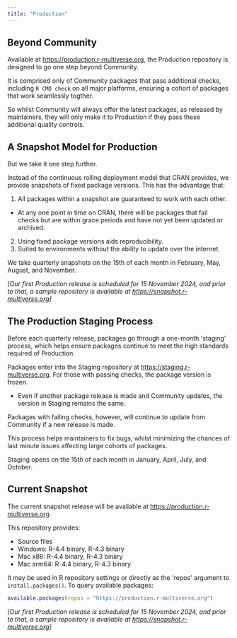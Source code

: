 ```yaml
---
title: "Production"
---
```


## Beyond Community

Available at <https://production.r-multiverse.org>, the Production repository is designed to go one step beyond Community.

It is comprised only of Community packages that pass additional checks, including `R CMD check` on all major platforms, ensuring a cohort of packages that work seamlessly togther.

So whilst Community will always offer the latest packages, as released by maintainers, they will only make it to Production if they pass these additional quality controls.

## A Snapshot Model for Production

But we take it one step further.

Instead of the continuous rolling deployment model that CRAN provides, we provide snapshots of fixed package versions.
This has the advantage that:

1. All packages within a snapshot are guaranteed to work with each other.
 + At any one point in time on CRAN, there will be packages that fail checks but are within grace periods and have not yet been updated or archived.
2. Using fixed package versions aids reproducibility.
3. Suited to environments without the ability to update over the internet.

We take quarterly snapshots on the 15th of each month in February, May, August, and November.

*[Our first Production release is scheduled for 15 November 2024, and prior to that, a sample repository is available at <https://snapshot.r-multiverse.org>]*

## The Production Staging Process

Before each quarterly release, packages go through a one-month 'staging' process, which helps ensure packages continue to meet the high standards required of Production.

Packages enter into the Staging repository at <https://staging.r-multiverse.org>.
For those with passing checks, the package version is frozen.

- Even if another package release is made and Community updates, the version in Staging remains the same.

Packages with failing checks, however, will continue to update from Community if a new release is made.

This process helps maintainers to fix bugs, whilst minimizing the chances of last minute issues affecting large cohorts of packages.

Staging opens on the 15th of each month in January, April, July, and October.

## Current Snapshot

The current snapshot release will be available at <https://production.r-multiverse.org>.

This repository provides:

- Source files
- Windows: R-4.4 binary, R-4.3 binary
- Mac x86: R-4.4 binary, R-4.3 binary
- Mac arm64: R-4.4 binary, R-4.3 binary

It may be used in R repository settings or directly as the 'repos' argument to `install.packages()`.
To query available packages:

```r
available.packages(repos = "https://production.r-multiverse.org")
```
*[Our first Production release is scheduled for 15 November 2024, and prior to that, a sample repository is available at <https://snapshot.r-multiverse.org>]*
